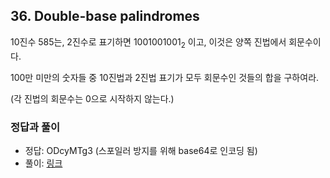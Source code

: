 ## 36. Double-base palindromes

10진수 585는, 2진수로 표기하면 1001001001<sub>2</sub> 이고, 이것은 양쪽 진법에서 회문수이다.

100만 미만의 숫자들 중 10진법과 2진법 표기가 모두 회문수인 것들의 합을 구하여라.

(각 진법의 회문수는 0으로 시작하지 않는다.)

### 정답과 풀이

* 정답: ODcyMTg3 (스포일러 방지를 위해 base64로 인코딩 됨)
* 풀이: [링크](./explanation.md)
